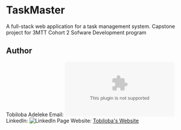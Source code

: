 # TaskMaster

A full-stack web application for a task management system. Capstone project for 3MTT Cohort 2 Sofware Development program

## Author

Tobiloba Adeleke
Email: ![jupitertoby@gmail.com](jupitertoby@gmail.com)
LinkedIn: ![LinkedIn Page](www.linkedin.com/in/tobiloba-a-623866183)
Website: [Tobiloba's Website](https://jupitertoby.wixsite.com/tobilobaadeleke)
